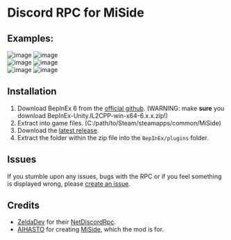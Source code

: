 # Discord RPC for MiSide

## Examples:

![image](https://github.com/user-attachments/assets/f761ae9c-11ac-4ca1-af28-b91ece204944) ![image](https://github.com/user-attachments/assets/c332d91f-49aa-44c4-bf28-c1ecedef9c18) <br />
![image](https://github.com/user-attachments/assets/7e871a5d-141e-43e7-8e2d-6516c18875d2) ![image](https://github.com/user-attachments/assets/3315e361-9eb6-4c13-95a2-96e279b92e9c) <br />
![image](https://github.com/user-attachments/assets/0536f1b3-3b73-4bd2-b2c4-8852a5659601) ![image](https://github.com/user-attachments/assets/7532da1b-dce5-43dd-8a99-c1faa1b12f20)

## Installation

1. Download BepInEx 6 from the [official github](https://github.com/bepinex/bepinex/releases). (WARNING: make **sure**
   you download BepInEx-Unity.IL2CPP-win-x64-6.x.x.zip!)
2. Extract into game files. (C:/path/to/Steam/steamapps/common/MiSide)
3. Download the [latest release](https://github.com/7ez/miside-rpc/releases/latest).
4. Extract the folder within the zip file into the `BepInEx/plugins` folder.

## Issues

If you stumble upon any issues, bugs with the RPC or if you feel something is displayed wrong,
please [create an issue](https://github.com/7ez/miside-rpc/issues/new).

## Credits

- [ZeldaDev](https://www.nuget.org/profiles/ZeldaDev) for
  their [NetDiscordRpc](https://www.nuget.org/packages/NetDiscordRpc).
- [AIHASTO](https://aihasto.itch.io/) for creating [MiSide](https://store.steampowered.com/app/2527500/MiSide), which
  the mod is for.
